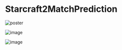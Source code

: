
# Starcraft2MatchPrediction


![poster](https://user-images.githubusercontent.com/50991486/128304721-1543749f-4b0a-4cbe-98ec-bb402dc8e9be.jpg)

![image](https://user-images.githubusercontent.com/50912180/102563048-ce89ec80-411b-11eb-8e01-95d54366f692.png)


![image](https://user-images.githubusercontent.com/50912180/102901791-60458100-44b1-11eb-8cf2-9ea38437e427.png)
